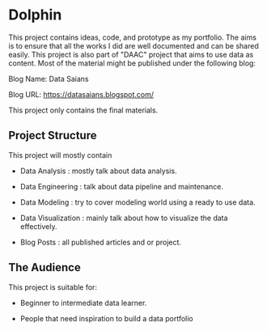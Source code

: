 # Dolphin

This project contains ideas, code, and prototype as my portfolio. The aims is to ensure that all the works I did are well documented and can be shared easily. This project is also part of "DAAC" project that aims to use data as content. Most of the material might be published under the following blog:

Blog Name: Data Saians

Blog URL: https://datasaians.blogspot.com/

This project only contains the final materials.

## Project Structure

This project will mostly contain

* Data Analysis : mostly talk about data analysis.

* Data Engineering : talk about data pipeline and maintenance.

* Data Modeling : try to cover modeling world using a ready to use data.

* Data Visualization : mainly talk about how to visualize the data effectively.

* Blog Posts : all published articles and or project.

## The Audience

This project is suitable for:

- Beginner to intermediate data learner.

- People that need inspiration to build a data portfolio

